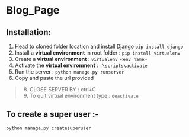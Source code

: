 # Blog_Page
## Installation:
 1. Head to cloned folder location and install Django ``` pip install django ```
 2. Install a **virtual environment** in root folder : ``` pip install virtualenv ```
 3. Create a **virtual environment** : ```virtualenv <env name>```
 4. Activate the **virtual environment** : ```.\scripts\activate```
 5. Run the server : ```python manage.py runserver```
 6. Copy and paste the url provided

 > 8. CLOSE SERVER BY : ctrl+C
 > 9. To quit virtual environment type : ```deactivate```
 
 ## To create a super user :-
 ```python manage.py createsuperuser```